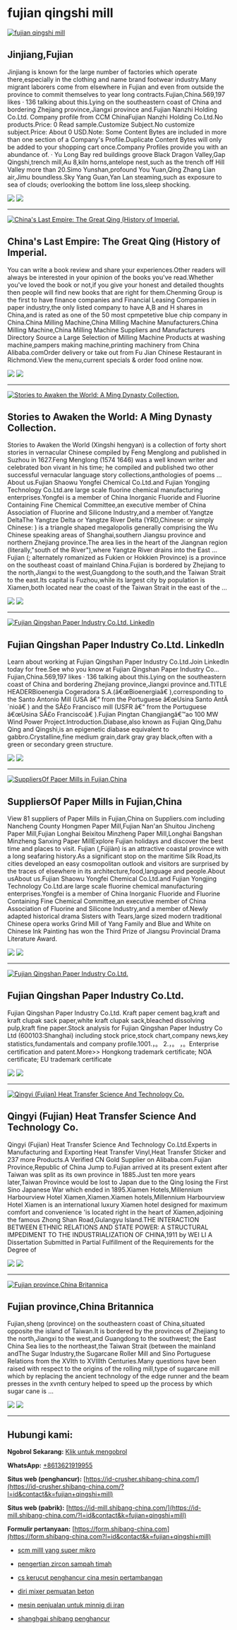 # fujian qingshi mill

<a href="https://swt.shibang-china.com/?l=id&img&k=fujian+qingshi+mill" target="_blank">![fujian qingshi mill](http://static.shibang-china.com/all-800x300/954.jpg)</a>

## Jinjiang,Fujian
Jinjiang is known for the large number of factories which operate there,especially in the clothing and name brand footwear industry.Many migrant laborers come from elsewhere in Fujian and even from outside the province to commit themselves to year long contracts.Fujian,China.569,197 likes &#183; 136 talking about this.Lying on the southeastern coast of China and bordering Zhejiang province,Jiangxi province and.Fujian Nanzhi Holding Co.Ltd. Company profile from CCM ChinaFujian Nanzhi Holding Co.Ltd.No products.Price: 0 Read sample.Customize Subject.No customize subject.Price: About 0 USD.Note: Some Content Bytes are included in more than one section of a Company's Profile.Duplicate Content Bytes will only be added to your shopping cart once.Company Profiles provide you with an abundance of.&nbsp;&#0183;&#32;Yu Long Bay red buildings groove Black Dragon Valley,Gap Qingshi,trench mill,Au 8,kiln horns,antelope nest,such as the trench off Hill Valley more than 20.Simo Yunshan,profound You Yuan,Qing Zhang Lian air,Jimu boundless.Sky Yang Guan,Yan Lan steaming,such as exposure to sea of clouds; overlooking the bottom line loss,sleep shocking.


<a href="https://whatsapp.shibangsoft.com/WhatsApp.php" target="_blank" title="WhatsApp">![](http://static.shibang-china.com/icon/whatsapp.png)</a> <a href="https://swt.shibang-china.com/?l=id&icon&k=fujian+qingshi+mill" target="_blank">![](http://static.shibang-china.com/icon/chat-id.png)</a>

---

<a href="https://swt.shibang-china.com/?l=id&img&k=fujian+qingshi+mill" target="_blank">![China's Last Empire: The Great Qing (History of Imperial.](http://static.shibang-china.com/all-800x300/68.jpg)</a>

## China's Last Empire: The Great Qing (History of Imperial.
You can write a book review and share your experiences.Other readers will always be interested in your opinion of the books you've read.Whether you've loved the book or not,if you give your honest and detailed thoughts then people will find new books that are right for them.Chenming Group is the first to have finance companies and Financial Leasing Companies in paper industry,the only listed company to have A,B and H shares in China,and is rated as one of the 50 most cpmpetetive blue chip company in China.China Milling Machine,China Milling Machine Manufacturers.China Milling Machine,China Milling Machine Suppliers and Manufacturers Directory Source a Large Selection of Milling Machine Products at washing machine,pampers making machine,printing machinery from China Alibaba.comOrder delivery or take out from Fu Jian Chinese Restaurant in Richmond.View the menu,current specials &amp; order food online now.


<a href="https://whatsapp.shibangsoft.com/WhatsApp.php" target="_blank" title="WhatsApp">![](http://static.shibang-china.com/icon/whatsapp.png)</a> <a href="https://swt.shibang-china.com/?l=id&icon&k=fujian+qingshi+mill" target="_blank">![](http://static.shibang-china.com/icon/chat-id.png)</a>

---

<a href="https://swt.shibang-china.com/?l=id&img&k=fujian+qingshi+mill" target="_blank">![Stories to Awaken the World: A Ming Dynasty Collection.](http://static.shibang-china.com/all-800x300/438.jpg)</a>

## Stories to Awaken the World: A Ming Dynasty Collection.
Stories to Awaken the World (Xingshi hengyan) is a collection of forty short stories in vernacular Chinese compiled by Feng Menglong and published in Suzhou in 1627.Feng Menglong (1574 1646) was a well known writer and celebrated bon vivant in his time; he compiled and published two other successful vernacular language story collections,anthologies of poems …About us.Fujian Shaowu Yongfei Chemical Co.Ltd.and Fujian Yongjing Technology Co.Ltd.are large scale fluorine chemical manufacturing enterprises.Yongfei is a member of China Inorganic Fluoride and Fluorine Containing Fine Chemical Committee,an executive member of China Association of Fluorine and Silicone Industry,and a member of.Yangtze DeltaThe Yangtze Delta or Yangtze River Delta (YRD,Chinese: or simply Chinese: ) is a triangle shaped megalopolis generally comprising the Wu Chinese speaking areas of Shanghai,southern Jiangsu province and northern Zhejiang province.The area lies in the heart of the Jiangnan region (literally,&quot;south of the River&quot;),where Yangtze River drains into the East …Fujian (; alternately romanized as Fukien or Hokkien Province) is a province on the southeast coast of mainland China.Fujian is bordered by Zhejiang to the north,Jiangxi to the west,Guangdong to the south,and the Taiwan Strait to the east.Its capital is Fuzhou,while its largest city by population is Xiamen,both located near the coast of the Taiwan Strait in the east of the …


<a href="https://whatsapp.shibangsoft.com/WhatsApp.php" target="_blank" title="WhatsApp">![](http://static.shibang-china.com/icon/whatsapp.png)</a> <a href="https://swt.shibang-china.com/?l=id&icon&k=fujian+qingshi+mill" target="_blank">![](http://static.shibang-china.com/icon/chat-id.png)</a>

---

<a href="https://swt.shibang-china.com/?l=id&img&k=fujian+qingshi+mill" target="_blank">![Fujian Qingshan Paper Industry Co.Ltd. LinkedIn](http://static.shibang-china.com/all-800x300/1450.jpg)</a>

## Fujian Qingshan Paper Industry Co.Ltd. LinkedIn
Learn about working at Fujian Qingshan Paper Industry Co.Ltd.Join LinkedIn today for free.See who you know at Fujian Qingshan Paper Industry Co…Fujian,China.569,197 likes &#183; 136 talking about this.Lying on the southeastern coast of China and bordering Zhejiang province,Jiangxi province and.TITLE HEADERBioenergia Cogeradora S.A.(&#226;€œBioenergia&#226;€ ),corresponding to the Santo Antonio Mill (USA &#226;€“ from the Portuguese &#226;€œUsina Santo Ant&#195;&#180;nio&#226;€ ) and the S&#195;&#163;o Francisco mill (USFR &#226;€“ from the Portuguese &#226;€œUsina S&#195;&#163;o Francisco&#226;€ ).Fujian Pingtan Changjiang&#226;€™ao 100 MW Wind Power Project.Introduction.Diabase,also known as Fujian Qing,Dahu Qing and Qingshi,is an epigenetic diabase equivalent to gabbro.Crystalline,fine medium grain,dark gray gray black,often with a green or secondary green structure.


<a href="https://whatsapp.shibangsoft.com/WhatsApp.php" target="_blank" title="WhatsApp">![](http://static.shibang-china.com/icon/whatsapp.png)</a> <a href="https://swt.shibang-china.com/?l=id&icon&k=fujian+qingshi+mill" target="_blank">![](http://static.shibang-china.com/icon/chat-id.png)</a>

---

<a href="https://swt.shibang-china.com/?l=id&img&k=fujian+qingshi+mill" target="_blank">![SuppliersOf Paper Mills in Fujian,China](http://static.shibang-china.com/all-800x300/729.jpg)</a>

## SuppliersOf Paper Mills in Fujian,China
View 81 suppliers of Paper Mills in Fujian,China on Suppliers.com including Nancheng County Hongmen Paper Mill,Fujian Nan'an Shuitou Jincheng Paper Mill,Fujian Longhai Beixitou Minzheng Paper Mill,Longhai Bangshan Minzheng Sanxing Paper MillExplore Fujian holidays and discover the best time and places to visit. Fujian (,F&#250;ji&#224;n) is an attractive coastal province with a long seafaring history.As a significant stop on the maritime Silk Road,its cities developed an easy cosmopolitan outlook and visitors are surprised by the traces of elsewhere in its architecture,food,language and people.About usAbout us.Fujian Shaowu Yongfei Chemical Co.Ltd.and Fujian Yongjing Technology Co.Ltd.are large scale fluorine chemical manufacturing enterprises.Yongfei is a member of China Inorganic Fluoride and Fluorine Containing Fine Chemical Committee,an executive member of China Association of Fluorine and Silicone Industry,and a member of.Newly adapted historical drama Sisters with Tears,large sized modern traditional Chinese opera works Grind Mill of Yang Family and Blue and White on Chinese Ink Painting has won the Third Prize of Jiangsu Provincial Drama Literature Award.


<a href="https://whatsapp.shibangsoft.com/WhatsApp.php" target="_blank" title="WhatsApp">![](http://static.shibang-china.com/icon/whatsapp.png)</a> <a href="https://swt.shibang-china.com/?l=id&icon&k=fujian+qingshi+mill" target="_blank">![](http://static.shibang-china.com/icon/chat-id.png)</a>

---

<a href="https://swt.shibang-china.com/?l=id&img&k=fujian+qingshi+mill" target="_blank">![Fujian Qingshan Paper Industry Co.Ltd.](http://static.shibang-china.com/all-800x300/910.jpg)</a>

## Fujian Qingshan Paper Industry Co.Ltd.
Fujian Qingshan Paper Industry Co.Ltd. Kraft paper cement bag,kraft and kraft clupak sack paper,white kraft clupak sack,bleached dissolving pulp,kraft fine paper.Stock analysis for Fujian Qingshan Paper Industry Co Ltd (600103:Shanghai) including stock price,stock chart,company news,key statistics,fundamentals and company profile.1001.，。 2.，。 ，。Enterprise certification and patent.More&gt;&gt; Hongkong trademark certificate; NOA certificate; EU trademark certificate


<a href="https://whatsapp.shibangsoft.com/WhatsApp.php" target="_blank" title="WhatsApp">![](http://static.shibang-china.com/icon/whatsapp.png)</a> <a href="https://swt.shibang-china.com/?l=id&icon&k=fujian+qingshi+mill" target="_blank">![](http://static.shibang-china.com/icon/chat-id.png)</a>

---

<a href="https://swt.shibang-china.com/?l=id&img&k=fujian+qingshi+mill" target="_blank">![Qingyi (Fujian) Heat Transfer Science And Technology Co.](http://static.shibang-china.com/all-800x300/915.jpg)</a>

## Qingyi (Fujian) Heat Transfer Science And Technology Co.
Qingyi (Fujian) Heat Transfer Science And Technology Co.Ltd.Experts in Manufacturing and Exporting Heat Transfer Vinyl,Heat Transfer Sticker and 237 more Products.A Verified CN Gold Supplier on Alibaba.com.Fujian Province,Republic of China Jump to.Fujian arrived at its present extent after Taiwan was split as its own province in 1885.Just ten more years later,Taiwan Province would be lost to Japan due to the Qing losing the First Sino Japanese War which ended in 1895.Xiamen Hotels,Millennium Harbourview Hotel Xiamen,Xiamen.Xiamen hotels,Millennium Harbourview Hotel Xiamen is an international luxury Xiamen hotel designed for maximum comfort and convenience 'is located right in the heart of Xiamen,adjoining the famous Zhong Shan Road,Gulangyu Island.THE INTERACTION BETWEEN ETHNIC RELATIONS AND STATE POWER: A STRUCTURAL IMPEDIMENT TO THE INDUSTRIALIZATION OF CHINA,1911 by WEI LI A Dissertation Submitted in Partial Fulfillment of the Requirements for the Degree of


<a href="https://whatsapp.shibangsoft.com/WhatsApp.php" target="_blank" title="WhatsApp">![](http://static.shibang-china.com/icon/whatsapp.png)</a> <a href="https://swt.shibang-china.com/?l=id&icon&k=fujian+qingshi+mill" target="_blank">![](http://static.shibang-china.com/icon/chat-id.png)</a>

---

<a href="https://swt.shibang-china.com/?l=id&img&k=fujian+qingshi+mill" target="_blank">![Fujian province,China Britannica](http://static.shibang-china.com/all-800x300/143.jpg)</a>

## Fujian province,China Britannica
Fujian,sheng (province) on the southeastern coast of China,situated opposite the island of Taiwan.It is bordered by the provinces of Zhejiang to the north,Jiangxi to the west,and Guangdong to the southwest; the East China Sea lies to the northeast,the Taiwan Strait (between the mainland andThe Sugar Industry,the Sugarcane Roller Mill and Sino Portuguese Relations from the XVIth to XVIIIth Centuries.Many questions have been raised with respect to the origins of the rolling mill,type of sugarcane mill which by replacing the ancient technology of the edge runner and the beam presses in the xvnth century helped to speed up the process by which sugar cane is …

<a href="https://whatsapp.shibangsoft.com/WhatsApp.php" target="_blank" title="WhatsApp">![](http://static.shibang-china.com/icon/whatsapp.png)</a> <a href="https://swt.shibang-china.com/?l=id&icon&k=fujian+qingshi+mill" target="_blank">![](http://static.shibang-china.com/icon/chat-id.png)</a>

---
## Hubungi kami:

**Ngobrol Sekarang:** [Klik untuk mengobrol](https://swt.shibang-china.com?l=id&contact&k=fujian+qingshi+mill)

**WhatsApp:**  [+8613621919955](https://whatsapp.shibangsoft.com/WhatsApp.php)

**Situs web (penghancur):** [https://id-crusher.shibang-china.com/](https://id-crusher.shibang-china.com/?l=id&contact&k=fujian+qingshi+mill)

**Situs web (pabrik):** [https://id-mill.shibang-china.com/](https://id-mill.shibang-china.com/?l=id&contact&k=fujian+qingshi+mill)

**Formulir pertanyaan:** [https://form.shibang-china.com](https://form.shibang-china.com?l=id&contact&k=fujian+qingshi+mill)

* [scm milll yang super mikro](../43/scm%20milll%20yang%20super%20mikro.md)

* [pengertian zircon sampah timah](../43/pengertian%20zircon%20sampah%20timah.md)

* [cs kerucut penghancur cina mesin pertambangan](../46/cs%20kerucut%20penghancur%20cina%20mesin%20pertambangan.md)

* [diri mixer pemuatan beton](../42/diri%20mixer%20pemuatan%20beton.md)

* [mesin penjualan untuk minnig di iran](../43/mesin%20penjualan%20untuk%20minnig%20di%20iran.md)

* [shanghgai shibang penghancur](../47/shanghgai%20shibang%20penghancur.md)